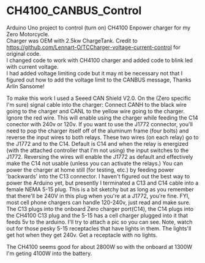 # CH4100_CANBUS_Control
Arduino Uno project to control (turn on) CH4100 Enpower charger for my Zero Motorcycle.  
Charger was OEM with 2.5kw ChargeTank.
Credit to https://github.com/Lennart-O/TCCharger-voltage-current-control for original code.  
I changed code to work with CH4100 charger and added code to blink led with current voltage.  
I had added voltage limiting code but it may nt be necessary not that I figured out how to add 
the voltage limit to the CANBUS message, Thanks Arlin Sansome!

To make this work I used a Seeed CAN Shield V2.0.  On the (Zero specific I'm sure) signal cable into the charger:
Connect CANH to the black wire going to the charger and CANL to the yellow wire going to the charger. Ignore the red wire.
This will enable using the charger while feeding the C14 conector with 240v or 120v. If you want to use the J1772 connector,
you'll need to pop the charger itself off of the aluminum frame (four bolts) and reverse the input wires to both relays. These
two wires (on each relay) go to the J1772 and to the C14. Default is C14 and when the relay is energized (with the attached
controller that I'm not using) the input switches to the J1772.  Reversing the wires will enable the J1772 as default and effectively
make the C14 not usable (unless you can activate the relays.)  You can power the charger at home still (for testing, etc.)
by feeding power 'backwards' into the C13 connector. I haven't figured out the best way to power the Arduino yet, but presently
I terminated a C13 and C14 cable into a female NEMA 5-15 plug.  This is a bit sketchy but as long as you remember that there'll
be 240V in this plug when you're at a J1772, you're fine. FYI, most cell phone chargers can handle 120-240v, just read and make sure.
The C13 plugs into the onboard Zero charger port(C14), the C14 plugs into the CH4100 C13 plug and the 5-15 has a cell charger plugged into
it that feeds 5v to the arduino.  I'll try to attach a pic so you can see. Note, watch out for those pesky 5-15 receptacles that have
lights in them. The lights'll get hot when they get 240v. Get a receptacle with no lights.

The CH4100 seems good for about 2800W so with the onboard at 1300W I'm geting 4100W into the battery.
